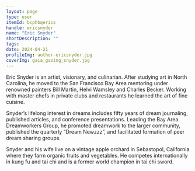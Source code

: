 ```yaml
---
layout: page
type: user
itemId: bcphbqerics
handle: ericsnyder
name: "Eric Snyder"
shortDescription: ""
tags:
date: 2024-04-21
profileImg: author-ericsnyder.jpg
coverImg: gaia_gazing_snyder.jpg
---
```


Eric Snyder is an artist, visionary, and culinarian. After studying art in North Carolina, he moved to the San Francisco Bay Area mentoring under renowned painters Bill Martin, Helvi Wamsley and Charles Becker. Working with master chefs in private clubs and restaurants he learned the art of fine cuisine.

Snyder’s lifelong interest in dreams includes fifty years of dream journaling, published articles, and conference presentations. Leading the Bay Area Dreamworkers Group, he promoted dreamwork to the larger community, published the quarterly “Dream Newzzz”, and facilitated formation of peer dream sharing groups.

Snyder and his wife live on a vintage apple orchard in Sebastopol, California where they farm organic fruits and vegetables. He competes internationally in kung fu and tai chi and is a former world champion in tai chi sword.
